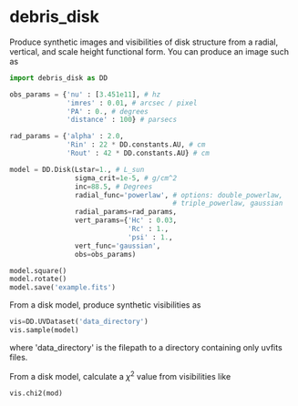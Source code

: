 # debris_disk
Produce synthetic images and visibilities of disk structure from a radial, vertical, and scale height functional form. You can produce an image such as

```python
import debris_disk as DD

obs_params = {'nu' : [3.451e11], # hz
              'imres' : 0.01, # arcsec / pixel
              'PA' : 0., # degrees
              'distance' : 100} # parsecs

rad_params = {'alpha' : 2.0,
              'Rin' : 22 * DD.constants.AU, # cm
              'Rout' : 42 * DD.constants.AU} # cm

model = DD.Disk(Lstar=1., # L_sun
                sigma_crit=1e-5, # g/cm^2
                inc=88.5, # Degrees
                radial_func='powerlaw', # options: double_powerlaw,
                                        # triple_powerlaw, gaussian
                radial_params=rad_params,
                vert_params={'Hc' : 0.03,
                             'Rc' : 1.,
                             'psi' : 1.,
                vert_func='gaussian',
                obs=obs_params)

model.square()
model.rotate()
model.save('example.fits')
```

From a disk model, produce synthetic visibilities as

```python
vis=DD.UVDataset('data_directory') 
vis.sample(model)
```

where 'data_directory' is the filepath to a directory containing only uvfits
files.

From a disk model, calculate a $`\chi^2`$ value from visibilities like

```python
vis.chi2(mod)


